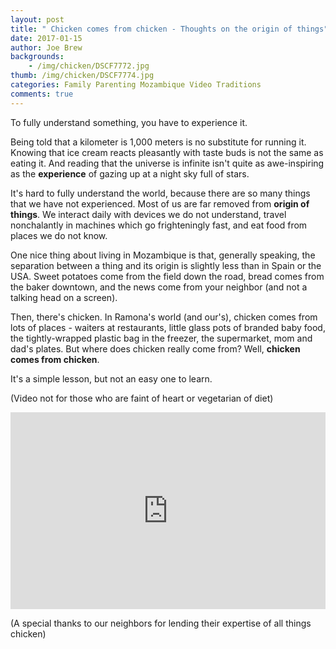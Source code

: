 ```yaml
---
layout: post
title: " Chicken comes from chicken - Thoughts on the origin of things"
date: 2017-01-15
author: Joe Brew
backgrounds:
    - /img/chicken/DSCF7772.jpg
thumb: /img/chicken/DSCF7774.jpg
categories: Family Parenting Mozambique Video Traditions
comments: true
---
```


To fully understand something, you have to experience it.

Being told that a kilometer is 1,000 meters is no substitute for running it. Knowing that ice cream reacts pleasantly with taste buds is not the same as eating it. And reading that the universe is infinite isn't quite as awe-inspiring as the **experience** of gazing up at a night sky full of stars.

It's hard to fully understand the world, because there are so many things that we have not experienced. Most of us are far removed from **origin of things**. We interact daily with devices we do not understand, travel nonchalantly in machines which go frighteningly fast, and eat food from places we do not know.

One nice thing about living in Mozambique is that, generally speaking, the separation between a thing and its origin is slightly less than in Spain or the USA. Sweet potatoes come from the field down the road, bread comes from the baker downtown, and the news come from your neighbor (and not a talking head on a screen).

Then, there's chicken. In Ramona's world (and our's), chicken comes from lots of places - waiters at restaurants, little glass pots of branded baby food, the tightly-wrapped plastic bag in the freezer, the supermarket, mom and dad's plates. But where does chicken really come from? Well, **chicken comes from chicken**.

It's a simple lesson, but not an easy one to learn.

(Video not for those who are faint of heart or vegetarian of diet)

<iframe width="100%" height="315" src="https://www.youtube.com/embed/zs8p_ZvKP5g" frameborder="0" allowfullscreen></iframe>

(A special thanks to our neighbors for lending their expertise of all things chicken)
